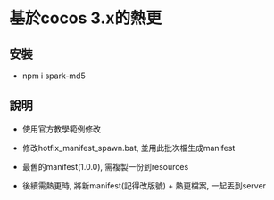 # 基於cocos 3.x的熱更

## 安裝

- npm i spark-md5

## 說明

- 使用官方教學範例修改

- 修改hotfix_manifest_spawn.bat, 並用此批次檔生成manifest

- 最舊的manifest(1.0.0), 需複製一份到resources

- 後續需熱更時, 將新manifest(記得改版號) + 熱更檔案, 一起丟到server

